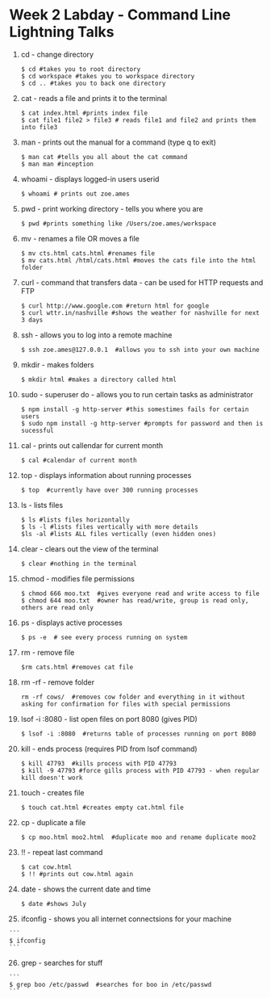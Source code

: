 # Week 2 Labday - Command Line Lightning Talks

1. cd - change directory

	```
	$ cd #takes you to root directory
	$ cd workspace #takes you to workspace directory
	$ cd .. #takes you to back one directory
	```
2. cat - reads a file and prints it to the terminal
	
	```
	$ cat index.html #prints index file
	$ cat file1 file2 > file3 # reads file1 and file2 and prints them into file3
	```
3. man - prints out the manual for a command (type q to exit)

	```
	$ man cat #tells you all about the cat command 
	$ man man #inception
	```
4. whoami - displays logged-in users userid

	```
	$ whoami # prints out zoe.ames
	```

5. pwd - print working directory - tells you where you are

	```
	$ pwd #prints something like /Users/zoe.ames/workspace
	```
6. mv - renames a file OR moves a file
	
	```
	$ mv cts.html cats.html #renames file
	$ mv cats.html /html/cats.html #moves the cats file into the html folder
	```

7. curl - command that transfers data - can be used for HTTP requests and FTP

	```
	$ curl http://www.google.com #return html for google
	$ curl wttr.in/nashville #shows the weather for nashville for next 3 days
	```
8. ssh - allows you to log into a remote machine

	```
	$ ssh zoe.ames@127.0.0.1  #allows you to ssh into your own machine
	```
9. mkdir - makes folders

	```
	$ mkdir html #makes a directory called html
	```
10. sudo - superuser do - allows you to run certain tasks as administrator
	
	```
	$ npm install -g http-server #this somestimes fails for certain users
	$ sudo npm install -g http-server #prompts for password and then is sucessful 

	```
11. cal - prints out callendar for current month

	```
	$ cal #calendar of current month
	```
12. top - displays information about running processes

	```
	$ top  #currently have over 300 running processes
	```
13. ls - lists files 

	```
	$ ls #lists files horizontally
	$ ls -l #lists files vertically with more details
	$ls -al #lists ALL files vertically (even hidden ones)
	```
14. clear - clears out the view of the terminal

	```
	$ clear #nothing in the terminal
	```
15. chmod - modifies file permissions

	```
	$ chmod 666 moo.txt  #gives everyone read and write access to file
	$ chmod 644 moo.txt  #owner has read/write, group is read only, others are read only
	```
16. ps - displays active processes

	```
	$ ps -e  # see every process running on system
	```
17. rm - remove file

	```
	$rm cats.html #removes cat file
	```
18. rm -rf - remove folder

	```
	rm -rf cows/  #removes cow folder and everything in it without asking for confirmation for files with special permissions
	```
19. lsof -i :8080 - list open files on port 8080 (gives PID)

	```
	$ lsof -i :8080  #returns table of processes running on port 8080
	```
20. kill - ends process (requires PID from lsof command)

	```
	$ kill 47793  #kills process with PID 47793
	$ kill -9 47793 #force gills process with PID 47793 - when regular kill doesn't work
	```

21. touch - creates file

	```
	$ touch cat.html #creates empty cat.html file
	```
22. cp - duplicate a file

	```
	$ cp moo.html moo2.html  #duplicate moo and rename duplicate moo2 
	```
23. !! - repeat last command

	```
	$ cat cow.html
	$ !! #prints out cow.html again
	```
24. date - shows the current date and time

	```
	$ date #shows July
	```
25.  ifconfig - shows you all internet connectsions for your machine

	```
	$ ifconfig
	```
26.  grep - searches for stuff

	```
	$ grep boo /etc/passwd  #searches for boo in /etc/passwd
	```